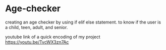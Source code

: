# Age-checker
creating an age checker by using if elif else statement. to know if the user is a child, teen, adult, and senior.


youtube link of a quick encoding of my project
https://youtu.be/TvcWX3zn7Ac
